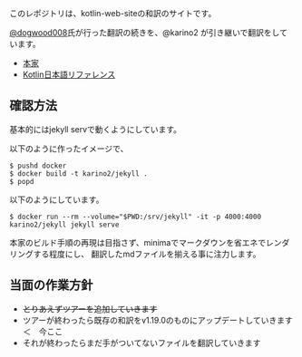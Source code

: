 このレポジトリは、kotlin-web-siteの和訳のサイトです。

[@dogwood008](https://github.com/dogwood008)氏が行った翻訳の続きを、@karino2 が引き継いで翻訳をしています。

- [本家](https://github.com/JetBrains/kotlin-web-site/)
- [Kotlin日本語リファレンス](https://karino2.github.io/kotlin-web-site-ja/)

## 確認方法

基本的にはjekyll servで動くようにしています。

以下のように作ったイメージで、

```
$ pushd docker
$ docker build -t karino2/jekyll . 
$ popd
```

以下のようにしています。

```
$ docker run --rm --volume="$PWD:/srv/jekyll" -it -p 4000:4000 karino2/jekyll jekyll serve
```

本家のビルド手順の再現は目指さず、minimaでマークダウンを省エネでレンダリングする程度にし、
翻訳したmdファイルを揃える事に注力します。

## 当面の作業方針

- ~~とりあえずツアーを追加していきます~~
- ツアーが終わったら既存の和訳をv1.19.0のものにアップデートしていきます ＜　今ここ
- それが終わったらまだ手がついてないファイルを翻訳していきます

